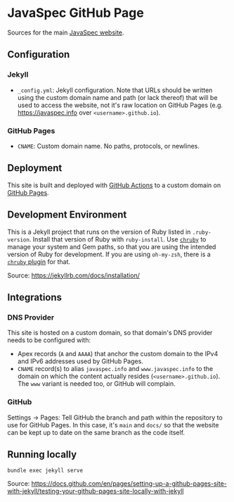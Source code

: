 # JavaSpec GitHub Page

Sources for the main [JavaSpec website][javaspec].

[javaspec]: https://javaspec.info

## Configuration

### Jekyll

* `_config.yml`: Jekyll configuration.  Note that URLs should be written using
  the custom domain name and path (or lack thereof) that will be used to access
  the website, not it's raw location on GitHub Pages (e.g. https://javaspec.info
  over `<username>.github.io`).

### GitHub Pages

* `CNAME`: Custom domain name.  No paths, protocols, or newlines.

## Deployment

This site is built and deployed with [GitHub Actions][github-page-action] to a
custom domain on [GitHub Pages][github-docs-pages].

[github-docs-pages]: https://docs.github.com/en/pages
[github-page-action]: https://github.com/kkrull/javaspec/actions/workflows/pages/pages-build-deployment

## Development Environment

This is a Jekyll project that runs on the version of Ruby listed in
`.ruby-version`.  Install that version of Ruby with `ruby-install`.  Use
[`chruby`](https://github.com/postmodern/chruby) to manage your system and Gem
paths, so that you are using the intended version of Ruby for development.  If
you are using `oh-my-zsh`, there is a [`chruby` plugin][github-omz-chruby] for
that.

Source: https://jekyllrb.com/docs/installation/

[github-omz-chruby]: https://github.com/ohmyzsh/ohmyzsh/blob/master/plugins/chruby/chruby.plugin.zsh

## Integrations

### DNS Provider

This site is hosted on a custom domain, so that domain's DNS provider needs to be configured with:

* Apex records (`A` and `AAAA`) that anchor the custom domain to the IPv4 and
  IPv6 addresses used by GitHub Pages.
* `CNAME` record(s) to alias `javaspec.info` and `www.javaspec.info` to the
  domain on which the content actually resides (`<username>.github.io`).  The
  `www` variant is needed too, or GitHub will complain.

### GitHub

Settings -> Pages: Tell GitHub the branch and path within the repository to use
for GitHub Pages.  In this case, it's `main` and `docs/` so that the website can
be kept up to date on the same branch as the code itself.

## Running locally

```shell
bundle exec jekyll serve
```

Source:
https://docs.github.com/en/pages/setting-up-a-github-pages-site-with-jekyll/testing-your-github-pages-site-locally-with-jekyll
